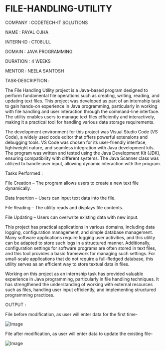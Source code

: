 # FILE-HANDLING-UTILITY

COMPANY : CODETECH-IT SOLUTIONS

NAME : PAYAL OJHA

INTERN-ID : CT08ULL

DOMAIN : JAVA PROGRAMMING

DURATION : 4 WEEKS

MENTOR : NEELA SANTOSH

TASK-DESCRIPTION : 

The File Handling Utility project is a Java-based program designed to perform fundamental file operations such as creating, writing, reading, and updating text files. This project was developed as part of an internship task to gain hands-on experience in Java programming, particularly in working with file handling and user interaction through the command-line interface. The utility enables users to manage text files efficiently and interactively, making it a practical tool for handling various data storage requirements.

The development environment for this project was Visual Studio Code (VS Code), a widely used code editor that offers powerful extensions and debugging tools. VS Code was chosen for its user-friendly interface, lightweight nature, and seamless integration with Java development kits. The program was written and tested using the Java Development Kit (JDK), ensuring compatibility with different systems. The Java Scanner class was utilized to handle user input, allowing dynamic interaction with the program. 

Tasks Performed :  

File Creation – The program allows users to create a new text file dynamically.

Data Insertion – Users can input text data into the file.

File Reading – The utility reads and displays file contents.

File Updating – Users can overwrite existing data with new input.

This project has practical applications in various domains, including data logging, configuration management, and simple database management. Many software applications require logging user activities, and this utility can be adapted to store such logs in a structured manner. Additionally, configuration settings for software programs are often stored in text files, and this tool provides a basic framework for managing such settings. For small-scale applications that do not require a full-fledged database, this utility serves as an efficient way to store textual data in files.

Working on this project as an internship task has provided valuable experience in Java programming, particularly in file handling techniques. It has strengthened the understanding of working with external resources such as files, handling user input efficiently, and implementing structured programming practices.

OUTPUT : 

File before modification, as user will enter data for the first time-

![Image](https://github.com/user-attachments/assets/efc7fe5b-ce85-4330-9662-57ca5bb7f735)

File after modification, as user will enter data to update the existing file-

![Image](https://github.com/user-attachments/assets/f7a31c22-5209-4997-af3c-f16457a7e7ea)
